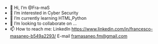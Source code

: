 - 👋 Hi, I’m @Fra-maS
- 👀 I’m interested in Cyber Security
- 🌱 I’m currently learning HTML,Python
- 💞️ I’m looking to collaborate on ...
- 📫 How to reach me:
        LinkedIn https://www.linkedin.com/in/francesco-masaneo-b549a2293/
        E-mail framasaneo.fm@gmail.com

<!---
Fra-maS/Fra-maS is a ✨ special ✨ repository because its `README.md` (this file) appears on your GitHub profile.
You can click the Preview link to take a look at your changes.
--->

